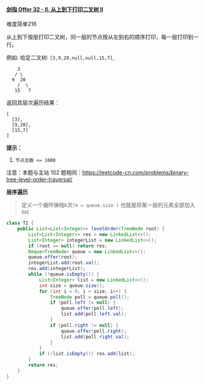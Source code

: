 #### [剑指 Offer 32 - II. 从上到下打印二叉树 II](https://leetcode-cn.com/problems/cong-shang-dao-xia-da-yin-er-cha-shu-ii-lcof/)

难度简单216

从上到下按层打印二叉树，同一层的节点按从左到右的顺序打印，每一层打印到一行。

例如:
给定二叉树: `[3,9,20,null,null,15,7]`,

```
    3
   / \
  9  20
    /  \
   15   7
```

返回其层次遍历结果：

```
[
  [3],
  [9,20],
  [15,7]
]
```

**提示：**

1. `节点总数 <= 1000`

注意：本题与主站 102 题相同：https://leetcode-cn.com/problems/binary-tree-level-order-traversal/

**层序遍历**

> 定义一个循环弹栈k次`(k = queue.size )`    也就是将某一层的元素全部加入list

```java
class T2 {
    public List<List<Integer>> levelOrder(TreeNode root) {
        List<List<Integer>> res = new LinkedList<>();
        List<Integer> integerList = new LinkedList<>();
        if (root == null) return res;
        Deque<TreeNode> queue = new LinkedList<>();
        queue.offer(root);
        integerList.add(root.val);
        res.add(integerList);
        while (!queue.isEmpty()) {
            List<Integer> list = new LinkedList<>();
            int size = queue.size();
            for (int i = 0; i < size; i++) {
                TreeNode poll = queue.poll();
                if (poll.left != null) {
                    queue.offer(poll.left);
                    list.add(poll.left.val);
                }
                if (poll.right != null) {
                    queue.offer(poll.right);
                    list.add(poll.right.val);
                }
            }
            if (!list.isEmpty()) res.add(list);
        }
        return res;
    }
}
```

